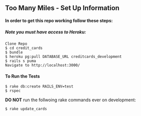 ## Too Many Miles - Set Up Information

#### In order to get this repo working follow these steps:

##### Note you must have access to Heroku:

    Clone Repo
    $ cd credit_cards
    $ bundle
    $ heroku pg:pull DATABASE_URL creditcards_development
    $ rails s puma
    Navigate to http://localhost:3000/

#### To Run the Tests

    $ rake db:create RAILS_ENV=test
    $ rspec

**DO NOT** run the follwoing rake commands ever on development:

    $ rake update_cards


